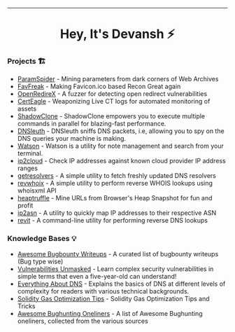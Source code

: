 -----------

<h1 align="center">
   Hey, It's Devansh ⚡
  <br>
</h1>




### Projects 🏗️
- [ParamSpider](https://github.com/devanshbatham/ParamSpider) -  Mining parameters from dark corners of Web Archives
- [FavFreak](https://github.com/devanshbatham/FavFreak) -  Making Favicon.ico based Recon Great again 
- [OpenRedireX](https://github.com/devanshbatham/OpenRedireX) - A fuzzer for detecting open redirect vulnerabilities
- [CertEagle](https://github.com/devanshbatham/CertEagle) - Weaponizing Live CT logs for automated monitoring of assets
- [ShadowClone](https://github.com/devanshbatham/ShadowClone) - ShadowClone empowers you to execute multiple commands in parallel for blazing-fast performance. 
- [DNSleuth](https://github.com/devanshbatham/DNSleuth) - DNSleuth sniffs DNS packets, i.e, allowing you to spy on the DNS queries your machine is making. 
- [Watson](https://github.com/devanshbatham/Watson) - Watson is a utility for note management and search from your terminal. 
- [ip2cloud](https://github.com/devanshbatham/ip2cloud) -  Check IP addresses against known cloud provider IP address ranges
- [getresolvers](https://github.com/devanshbatham/getresolvers) - A simple utility to fetch freshly updated DNS resolvers
- [revwhoix](https://github.com/devanshbatham/revwhoix) -  A simple utility to perform reverse WHOIS lookups using whoisxml API
- [heaptruffle](https://github.com/devanshbatham/heaptruffle) -  Mine URLs from Browser's Heap Snapshot for fun and profit
- [ip2asn](https://github.com/devanshbatham/ip2asn) -  A utility to quickly map IP addresses to their respective ASN
- [revit](https://github.com/devanshbatham/revit) -  A command-line utility for performing reverse DNS lookups 



### Knowledge Bases 💡
- [Awesome Bugbounty Writeups](https://github.com/devanshbatham/Awesome-Bugbounty-Writeups) - A curated list of bugbounty writeups (Bug type wise)
- [Vulnerabilities Unmasked](https://github.com/devanshbatham/Vulnerabilities-Unmasked) -  Learn complex security vulnerabilities in simple terms that even a five-year-old can understand!
- [Everything About DNS](https://github.com/devanshbatham/Everything-About-DNS) - Explains the basics of DNS at different levels of complexity for readers with various technical backgrounds.
- [Solidity Gas Optimization Tips](https://github.com/devanshbatham/Solidity-Gas-Optimization-Tips) -  Solidity Gas Optimization Tips and Tricks
- [Awesome Bughunting Oneliners](https://github.com/devanshbatham/awesome-bughunting-oneliners) -  A list of Awesome Bughunting oneliners, collected from the various sources




